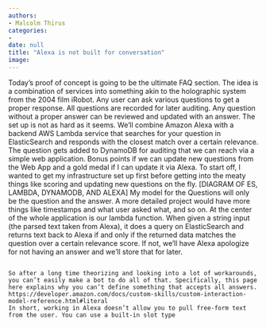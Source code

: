```yaml
---
authors:
- Malcolm Thirus
categories:
- 
date: null
title: "Alexa is not built for conversation"
image: 
---
```


Today’s proof of concept is going to be the ultimate FAQ section. The idea is a combination of services into something akin to the holographic system from the 2004 film iRobot.
Any user can ask various questions to get a proper response.
All questions are recorded for later auditing.
Any question without a proper answer can be reviewed and updated with an answer.
The set up is not as hard as it seems. We’ll combine Amazon Alexa with a backend AWS Lambda service that searches for your question in ElasticSearch and responds with the closest match over a certain relevance. The question gets added to DynamoDB for auditing that we can reach via a simple web application. Bonus points if we can update new questions from the Web App and a gold medal if I can update it via Alexa.
To start off, I wanted to get my infrastructure set up first before getting into the meaty things like scoring and updating new questions on the fly.
[DIAGRAM OF ES, LAMBDA, DYNAMODB, AND ALEXA]
My model for the Questions will only be the question and the answer. A more detailed project would have more things like timestamps and what user asked what, and so on.
At the center of the whole application is our lambda function. When given a string input (the parsed text taken from Alexa), it does a query on ElasticSearch and returns text back to Alexa if and only if the returned data matches the question over a certain relevance score. If not, we’ll have Alexa apologize for not having an answer and we’ll store that for later.

~~~~~~~~

So after a long time theorizing and looking into a lot of workarounds, you can’t easily make a bot to do all of that. Specifically, this page here explains why you can’t define something that accepts all answers. https://developer.amazon.com/docs/custom-skills/custom-interaction-model-reference.html#literal
In short, working in Alexa doesn’t allow you to pull free-form text from the user. You can use a built-in slot type
